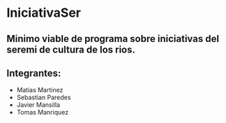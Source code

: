 # IniciativaSer

## Minimo viable de programa sobre iniciativas del seremi de cultura de los rios.  
## Integrantes: 
-  Matias Martinez
-  Sebastian Paredes
-  Javier Mansilla
-  Tomas Manriquez
